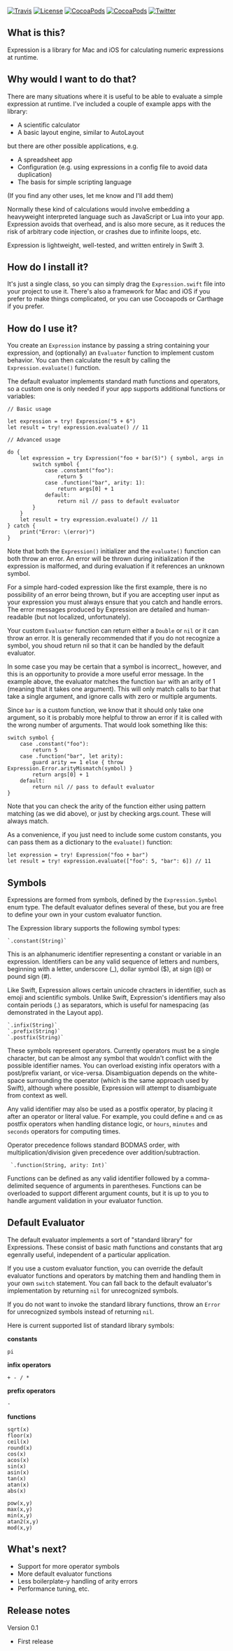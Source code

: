 [![Travis](https://img.shields.io/travis/nicklockwood/Expression.svg?maxAge=2592000)](https://travis-ci.org/nicklockwood/Expression)
[![License](https://img.shields.io/badge/license-zlib-lightgrey.svg?maxAge=2592000)](https://opensource.org/licenses/Zlib)
[![CocoaPods](https://img.shields.io/cocoapods/p/Expression.svg?maxAge=2592000)](https://cocoapods.org/pods/Expression)
[![CocoaPods](https://img.shields.io/cocoapods/metrics/doc-percent/Expression.svg?maxAge=2592000)](http://cocoadocs.org/docsets/Expression/)
[![Twitter](https://img.shields.io/badge/twitter-@nicklockwood-blue.svg?maxAge=2592000)](http://twitter.com/nicklockwood)


What is this?
----------------

Expression is a library for Mac and iOS for calculating numeric expressions at runtime.


Why would I want to do that?
-----------------------------

There are many situations where it is useful to be able to evaluate a simple expression at runtime. I've included a couple of example apps with the library:

* A scientific calculator
* A basic layout engine, similar to AutoLayout

but there are other possible applications, e.g.

* A spreadsheet app
* Configuration (e.g. using expressions in a config file to avoid data duplication)
* The basis for simple scripting language

(If you find any other uses, let me know and I'll add them)

Normally these kind of calculations would involve embedding a heavyweight interpreted language such as JavaScript or Lua into your app. Expression avoids that overhead, and is also more secure, as it reduces the risk of arbitrary code injection, or crashes due to infinite loops, etc.

Expression is lightweight, well-tested, and written entirely in Swift 3.


How do I install it?
---------------------

It's just a single class, so you can simply drag the `Expression.swift` file into your project to use it. There's also a framework for Mac and iOS if you prefer to make things complicated, or you can use Cocoapods or Carthage if you prefer.


How do I use it?
----------------

You create an `Expression` instance by passing a string containing your expression, and (optionally) an `Evaluator` function to implement custom behavior. You can then calculate the result by calling the `Expression.evaluate()` function.

The default evaluator implements standard math functions and operators, so a custom one is only needed if your app supports additional functions or variables:

    // Basic usage
    
    let expression = try! Expression("5 + 6")
    let result = try! expression.evaluate() // 11
    
    // Advanced usage
    
    do {
		let expression = try Expression("foo + bar(5)") { symbol, args in
			switch symbol {
				case .constant("foo"):
					return 5
				case .function("bar", arity: 1):
					return args[0] + 1
				default:
					return nil // pass to default evaluator
			}
		}
		let result = try expression.evaluate() // 11
	} catch {
		print("Error: \(error)")
	}
    	
Note that both the `Expression()` initializer and the `evaluate()` function can both throw an error. An error will be thrown during initialization if the expression is malformed, and during evaluation if it references an unknown symbol.

For a simple hard-coded expression like the first example, there is no possibility of an error being thrown, but if you are accepting user input as your expression you must always ensure that you catch and handle errors. The error messages produced by Expression are detailed and human-readable (but not localized, unfortunately).

Your custom `Evaluator` function can return either a `Double` or `nil` or it can throw an error. It is generally recommended that if you do not recognize a symbol, you shoud return nil so that it can be handled by the default evaluator.

In some case you may be certain that a symbol is incorrect,, however, and this is an opportunity to provide a more useful error message. In the example above, the evaluator matches the function `bar` with an arity of 1 (meaning that it takes one argument). This will only match calls to bar that take a single argument, and ignore calls with zero or multiple arguments.

Since `bar` is a custom function, we know that it should only take one argument, so it is probably more helpful to throw an error if it is called with the wrong number of arguments. That would look something like this:

	switch symbol {
		case .constant("foo"):
			return 5
		case .function("bar", let arity):
			guard arity == 1 else { throw Expression.Error.arityMismatch(symbol) }
			return args[0] + 1
		default:
			return nil // pass to default evaluator
	}

Note that you can check the arity of the function either using pattern matching (as we did above), or just by checking args.count. These will always match.

As a convenience, if you just need to include some custom constants, you can pass them as a dictionary to the `evaluate()` function:

    let expression = try! Expression("foo + bar")
    let result = try! expression.evaluate(["foo": 5, "bar": 6]) // 11
    
    
Symbols
--------------

Expressions are formed from symbols, defined by the `Expression.Symbol` enum type. The default evaluator defines several of these, but you are free to define your own in your custom evaluator function.

The Expression library supports the following symbol types:

    `.constant(String)`
    
This is an alphanumeric identifier representing a constant or variable in an expression. Identifiers can be any valid sequence of letters and numbers, beginning with a letter, underscore (_), dollar symbol ($), at sign (@) or pound sign (#).

Like Swift, Expression allows certain unicode chracters in identifier, such as emoji and scientific symbols. Unlike Swift, Expression's identifiers may also contain periods (.) as separators, which is useful for namespacing (as demonstrated in the Layout app).

	`.infix(String)`
	`.prefix(String)`
	`.postfix(String)`
	
These symbols represent operators. Currently operators must be a single character, but can be almost any symbol that wouldn't conflict with the possible identifier names. You can overload existing infix operators with a post/prefix variant, or vice-versa. Disambiguation depends on the white-space surrounding the operator (which is the same approach used by Swift), although where possible, Expression will attempt to disambiguate from context as well.

Any valid identifier may also be used as a postfix operator, by placing it after an operator or literal value. For example, you could define `m` and `cm` as postfix operators when handling distance logic, or `hours`, `minutes` and `seconds` operators for computing times.

Operator precedence follows standard BODMAS order, with multiplication/division given precedence over addition/subtraction.

     `.function(String, arity: Int)`
     
Functions can be defined as any valid identifier followed by a comma-delimited sequence of arguments in parentheses. Functions can be overloaded to support different argument counts, but it is up to you to handle argument validation in your evaluator function.
     
     
Default Evaluator
-------------------

The default evaluator implements a sort of "standard library" for Expressions. These consist of basic math functions and constants that arg egenrally useful, independent of a particular application.

If you use a custom evaluator function, you can override the default evaluator functions and operators by matching them and handling them in your own `switch` statement. You can fall back to the default evaluator's implementation by returning `nil` for unrecognized symbols.

If you do not want to invoke the standard library functions, throw an `Error` for unrecognized symbols instead of returning `nil`.

Here is current supported list of standard library symbols:

**constants**

	pi
	
**infix operators**

    + - / *
    
**prefix operators**

    -
    
**functions**

	sqrt(x)
    floor(x)
    ceil(x)
    round(x)
    cos(x)
    acos(x)
    sin(x)
    asin(x)
    tan(x)
    atan(x)
    abs(x)
    
	pow(x,y)
    max(x,y)
    min(x,y)
    atan2(x,y)
    mod(x,y)
     

What's next?
--------------

* Support for more operator symbols
* More default evaluator functions
* Less boilerplate-y handling of arity errors
* Performance tuning, etc.

     
Release notes
----------------

Version 0.1

- First release
